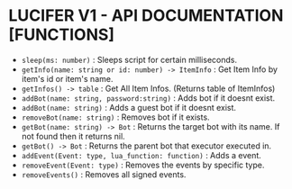 # LUCIFER V1 - API DOCUMENTATION [FUNCTIONS]

* `sleep(ms: number)` : Sleeps script for certain milliseconds.
* `getInfo(name: string or id: number) -> ItemInfo` : Get Item Info by item's id or item's name.
* `getInfos() -> table` : Get All Item Infos. (Returns table of ItemInfos)
* `addBot(name: string, password:string)` :  Adds bot if it doesnt exist.
* `addBot(name: string)` :  Adds a guest bot if it doesnt exist.
* `removeBot(name: string)` : Removes bot if it exists.
* `getBot(name: string) -> Bot` : Returns the target bot with its name. If not found then it returns nil.
* `getBot() -> Bot` : Returns the parent bot that executor executed in.
* `addEvent(Event: type, lua_function: function)` : Adds a event.
* `removeEvent(Event: type)` : Removes the events by specific type.
* `removeEvents()` : Removes all signed events.
